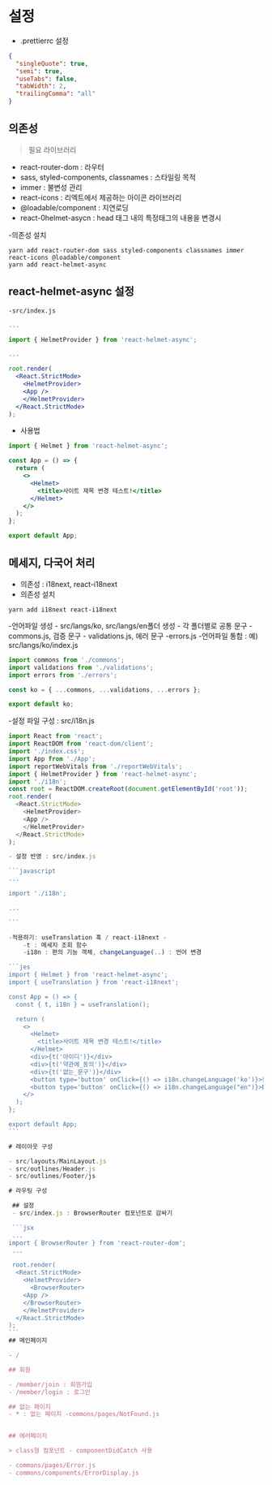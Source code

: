 # 설정

- .prettierrc 설정

```json
{
  "singleQuote": true,
  "semi": true,
  "useTabs": false,
  "tabWidth": 2,
  "trailingComma": "all"
}
```

## 의존성

> 필요 라이브러리

- react-router-dom : 라우터
- sass, styled-components, classnames : 스타일링 목적
- immer : 불변성 관리
- react-icons : 리엑트에서 제공하는 아이콘 라이브러리
- @loadable/component : 지연로딩
- react-0helmet-asycn : head 태그 내의 특정태그의 내용을 변경시

-의존성 설치

```
yarn add react-router-dom sass styled-components classnames immer react-icons @loadable/component
yarn add react-helmet-async
```

## react-helmet-async 설정

    -src/index.js

```jsx
...

import { HelmetProvider } from 'react-helmet-async';

...

root.render(
  <React.StrictMode>
    <HelmetProvider>
    <App />
    </HelmetProvider>
  </React.StrictMode>
);

```

- 사용법

```jsx
import { Helmet } from 'react-helmet-async';

const App = () => {
  return (
    <>
      <Helmet>
        <title>사이트 제목 변경 테스트!</title>
      </Helmet>
    </>
  );
};

export default App;
```

## 메세지, 다국어 처리

- 의존성 : i18next, react-i18next
- 의존성 설치

```
yarn add i18next react-i18next
```

-언어파일 생성 - src/langs/ko, src/langs/en폴더 생성 - 각 폴더별로 공통 문구 - commons.js, 검증 문구 - validations.js, 에러 문구 -errors.js -언어파일 통합 : 예) src/langs/ko/index.js

```javascript
import commons from './commons';
import validations from './validations';
import errors from './errors';

const ko = { ...commons, ...validations, ...errors };

export default ko;
```

-설정 파일 구성 : src/i18n.js

````javascript
import React from 'react';
import ReactDOM from 'react-dom/client';
import './index.css';
import App from './App';
import reportWebVitals from './reportWebVitals';
import { HelmetProvider } from 'react-helmet-async';
import './i18n';
const root = ReactDOM.createRoot(document.getElementById('root'));
root.render(
  <React.StrictMode>
    <HelmetProvider>
    <App />
    </HelmetProvider>
  </React.StrictMode>
);

- 설정 반영 : src/index.js

```javascript
...

import './i18n';

...

```

-적용하기: useTranslation 훅 / react-i18next -
    -t : 메세지 조회 함수
    -i18n : 편의 기능 객체, changeLanguage(..) : 언어 변경

```jes
import { Helmet } from 'react-helmet-async';
import { useTranslation } from 'react-i18next';

const App = () => {
  const { t, i18n } = useTranslation();

  return (
    <>
      <Helmet>
        <title>사이트 제목 변경 테스트!</title>
      </Helmet>
      <div>{t('아이디')}</div>
      <div>{t('약관에_동의')}</div>
      <div>{t('없는_문구')}</div>
      <button type='button' onClick={() => i18n.changeLanguage('ko')}>한국어</button>
      <button type='button' onClick={() => i18n.changeLanguage("en")}>English</button>
    </>
  );
};

export default App;
```

# 레이아웃 구성

- src/layouts/MainLayout.js
- src/outlines/Header.js
- src/outlines/Footer/js

# 라우팅 구성

 ## 설정
 - src/index.js : BrowserRouter 컴포넌트로 감싸기 

 ```jsx
 ...
import { BrowserRouter } from 'react-router-dom';
 ...

 root.render(
  <React.StrictMode>
    <HelmetProvider>
      <BrowserRouter>
    <App />
    </BrowserRouter>
    </HelmetProvider>
  </React.StrictMode>
);
```
## 메인페이지

- / 

## 회원

- /member/join : 회원가입
- /member/login : 로그인

## 없는 페이지
- * : 없는 페이지 -commons/pages/NotFound.js


## 에러페이지

> class형 컴포넌트 - componentDidCatch 사용

- commons/pages/Error.js
- commons/components/ErrorDisplay.js